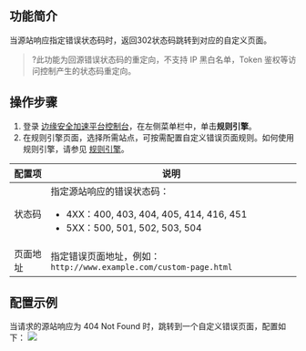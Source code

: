## 功能简介

当源站响应指定错误状态码时，返回302状态码跳转到对应的自定义页面。
>?此功能为回源错误状态码的重定向，不支持 IP 黑白名单，Token 鉴权等访问控制产生的状态码重定向。
>
## 操作步骤
1. 登录 [边缘安全加速平台控制台](https://console.cloud.tencent.com/edgeone)，在左侧菜单栏中，单击**规则引擎**。
2. 在规则引擎页面，选择所需站点，可按需配置自定义错误页面规则。如何使用规则引擎，请参见 [规则引擎](https://cloud.tencent.com/document/product/1552/70901)。
<table>
<thead>
<tr>
<th>配置项</th>
<th>说明</th>
</tr>
</thead>
<tbody><tr>
<td>状态码</td>
<td>指定源站响应的错误状态码：<ul><li>4XX：400, 403, 404, 405, 414, 416, 451</li><li>5XX：500, 501, 502, 503, 504</li></td>
</tr>
<tr>
<td>页面地址</td>
<td>指定错误页面地址，例如：<code>http://www.example.com/custom-page.html</code></td>
</tr>
</tbody></table>

## 配置示例
当请求的源站响应为 404 Not Found 时，跳转到一个自定义错误页面，配置如下：
![](https://qcloudimg.tencent-cloud.cn/raw/e54f5303b943312b44a9173be37c0308.png)
